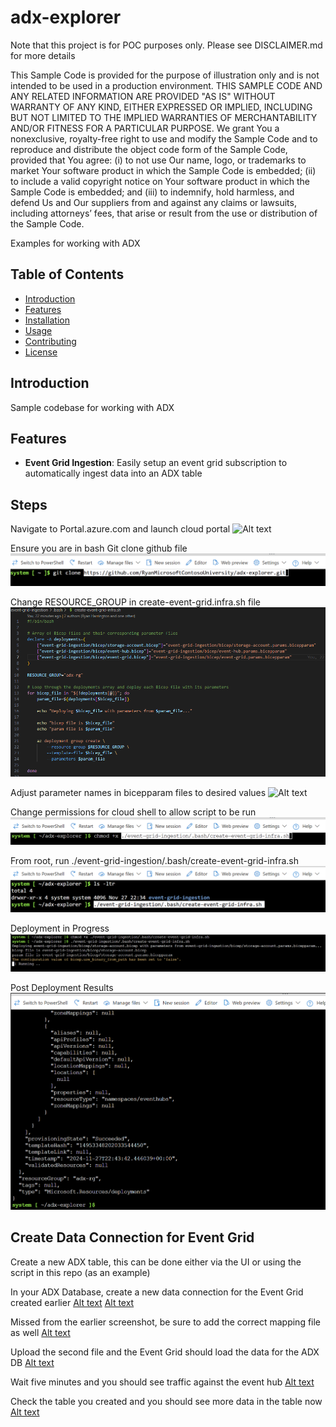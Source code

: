 # adx-explorer
Note that this project is for POC purposes only.  Please see DISCLAIMER.md for more details


This Sample Code is provided for the purpose of illustration only and is not intended to be used in a production environment.
THIS SAMPLE CODE AND ANY RELATED INFORMATION ARE PROVIDED "AS IS" WITHOUT WARRANTY OF ANY KIND, 
EITHER EXPRESSED OR IMPLIED, INCLUDING BUT NOT LIMITED TO THE IMPLIED WARRANTIES OF MERCHANTABILITY 
AND/OR FITNESS FOR A PARTICULAR PURPOSE.  We grant You a nonexclusive, royalty-free right to use and 
modify the Sample Code and to reproduce and distribute the object code form of the Sample Code, provided that 
You agree: (i) to not use Our name, logo, or trademarks to market Your software product in which the Sample Code
is embedded; (ii) to include a valid copyright notice on Your software product in which the Sample Code is embedded;
and (iii) to indemnify, hold harmless, and defend Us and Our suppliers from and against any claims or lawsuits, 
including attorneys’ fees, that arise or result from the use or distribution of the Sample Code.



Examples for working with ADX

## Table of Contents

- [Introduction](#introduction)
- [Features](#features)
- [Installation](#installation)
- [Usage](#usage)
- [Contributing](#contributing)
- [License](#license)

## Introduction

Sample codebase for working with ADX

## Features

- **Event Grid Ingestion**: Easily setup an event grid subscription to automatically ingest data into an ADX table

## Steps


Navigate to Portal.azure.com and launch cloud portal
![Alt text](images\App_Registration_1.png)


Ensure you are in bash
Git clone github file
![Alt text](images/git-clone-repo.png)


Change RESOURCE_GROUP in create-event-grid.infra.sh file
![Alt text](images/change-rg-name.png)

Adjust parameter names in bicepparam files to desired values
![Alt text](images/change-biccepparam-values.png)

Change permissions for cloud shell to allow script to be run
![Alt text](images/elevate-permissions-for-script.png)

From root, run ./event-grid-ingestion/.bash/create-event-grid-infra.sh
![Alt text](images/run-create-infra.png)

Deployment in Progress
![Alt text](images/deployment-in-progress.png)

Post Deployment Results
![Alt text](images/post-deployment-results.png)



## Create Data Connection for Event Grid
Create a new ADX table, this can be done either via the UI or using the script in this repo (as an example)

In your ADX Database, create a new data connection for the Event Grid created earlier
[Alt text](images/create-event-grid-connection.png)
[Alt text](images/create-event-grid-connection-details.png)

Missed from the earlier screenshot, be sure to add the correct mapping file as well
[Alt text](images/add-missing-mapping-file-image.png)

Upload the second file and the Event Grid should load the data for the ADX DB
[Alt text](images/upload-second-file.png)

Wait five minutes and you should see traffic against the event hub
[Alt text](images/traffic-check.png)

Check the table you created and you should see more data in the table now
[Alt text](images/additional-data-in-table.png)


